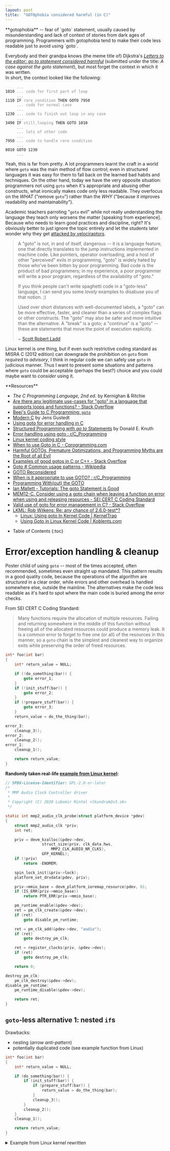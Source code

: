 ```yaml
---
layout: post
title:  "GOTOphobia considered harmful (in C)"
---
```


<aside markdown="1">
**gotophobia** -- fear of `goto` statement, usually caused by misunderstanding
and lack of context of stories from dark ages of programming. Programmers with
gotophobia tend to make their code less readable just to avoid using `goto`.
</aside>

Everybody and their grandpa knows (the meme title of) Dijkstra's
[_Letters to the editor: go to statement considered harmful_](https://dl.acm.org/doi/epdf/10.1145/362929.362947)
(submitted under the title: _A case against the goto statement_),
but most forget the context in which it was written. \
In short, the context looked like the following:

<style> .dim { opacity: 0.5 } </style>
<pre><code>     <span class="dim">...</span>
1010 <span class="dim">... code for first part of loop
     ...</span>
1110 IF <span class="dim">rare_condition</span> THEN GOTO 7950
     <span class="dim">... code for normal case
     ...</span>
1230 <span class="dim">... code to finish out loop in any case
     ...</span>
3490 IF <span class="dim">still_looping</span> THEN GOTO 1010
     <span class="dim">...
     ... lots of other code
     ...</span>
7950 <span class="dim">... code to handle rare condition
     ...</span>
8010 GOTO 1230
     <span class="dim">...</span>
</code></pre>

Yeah, this is far from pretty. A lot programmers learnt the craft in a world
where `goto` was the main method of flow control; even in structured languages
it was easy for them to fall back on the learned bad habits and techniques.
On the other hand, today we have the very opposite situation: programmers not
using `goto` when it's appropriate and abusing other constructs, what ironically
makes code only less readable. They overfocus on the _WHAT_ ("remove `goto`")
rather than the _WHY_ ("because it improves readability and maintainability").

Academic teachers parroting "`goto` evil" while not really understanding the
language they teach only worsens the matter [speaking from experience]. Because
who needs to learn good practices and discipline, right? It's obviously better
to just ignore the topic entirely and let the students later wonder why they get
[attacked by velociraptors](https://www.explainxkcd.com/wiki/index.php/292:_goto).

> A "goto" is not, in and of itself, dangerous -- it is a language feature,
> one that directly translates to the jump instructions implemented in machine
> code. Like pointers, operator overloading, and a host of other "perceived"
> evils in programming, "goto" is widely hated by those who've been bitten by
> poor programming. Bad code is the product of bad programmers; in my
> experience, a poor programmer will write a poor program, regardless of the
> availability of "goto."
>
> If you think people can't write spaghetti code in a "goto-less" language, I
> can send you some *lovely* examples to disabuse you of that notion. ;)
>
> Used over short distances with well-documented labels, a "goto" can be more
> effective, faster, and cleaner than a series of complex flags or other
> constructs. The "goto" may also be safer and more intuitive than the
> alternative. A "break" is a goto; a "continue" is a "goto" -- these are
> statements that move the point of execution explicitly.
>
> ~ [Scott Robert Ladd](https://lkml.org/lkml/2003/1/12/245)

Linux kernel is one thing, but if even such restrictive coding standard
as MISRA C (2012 edition) can downgrade the prohibition on `goto` from
_required_ to _advisory_, I think in regular code we can safely use `goto`
in judicious manner. Thus I want to present some situations and patterns
where `goto` could be acceptable (perhaps the best?) choice and you could
maybe want to *consider* using it.

<aside markdown="1">
**Resources**

* _The C Programming Language, 2nd ed._ by Kernighan & Ritchie
* [Are there any legitimate use-cases for "goto" in a language that supports loops and functions? - Stack Overflow](https://stackoverflow.com/q/24451/10247460)
* [Beej's Guide to C Programming: `goto`](https://beej.us/guide/bgc/html/split/goto.html)
* [Modern C](https://hal.inria.fr/hal-02383654/file/ModernC.pdf) by Jens Gustedt
* [Using goto for error handling in C](https://eli.thegreenplace.net/2009/04/27/using-goto-for-error-handling-in-c)
* [Structured Programming with _go to_ Statements](https://dl.acm.org/doi/epdf/10.1145/356635.356640) by Donald E. Knuth
* [Error handling using goto : r/C_Programming](https://www.reddit.com/r/C_Programming/comments/g3juie/error_handling_using_goto/)
* [Linux kernel coding style](https://www.kernel.org/doc/html/v6.2/process/coding-style.html#centralized-exiting-of-functions)
* [When to use Goto in C - Cprogramming.com](https://www.cprogramming.com/tutorial/goto.html)
* [Harmful GOTOs, Premature Optimizations, and Programming Myths are the Root of all Evil](https://alvaro-videla.com/2015/02/programming-myths.html)
* [Examples of good gotos in C or C++ - Stack Overflow](https://stackoverflow.com/q/245742/10247460)
* [Goto # Common usage patterns - Wikipedia](https://en.wikipedia.org/wiki/Goto#Common_usage_patterns)
* [GOTO Reconsidered](https://chidiwilliams.com/post/goto/)
* [When is it appropriate to use GOTO? : r/C_Programming](https://www.reddit.com/r/C_Programming/comments/wimvdf/when_is_it_appropriate_to_use_goto/)
* [Programming With(out) the GOTO](https://dl.acm.org/doi/pdf/10.1145/800194.805859)
* [Ian Mallett - Tutorials: The goto Statement is Good](https://geometrian.com/programming/tutorials/gotogood/index.php)
* [MEM12-C. Consider using a goto chain when leaving a function on error when using and releasing resources -&nbsp;SEI&nbsp;CERT C Coding Standard](https://wiki.sei.cmu.edu/confluence/display/c/MEM12-C.+Consider+using+a+goto+chain+when+leaving+a+function+on+error+when+using+and+releasing+resources)
* [Valid use of goto for error management in C? - Stack Overflow](https://stackoverflow.com/q/788903/10247460)
* [LKML: Rob Wilkens: Re: any chance of 2.6.0-test\*?](https://lkml.org/lkml/2003/1/12/126)
  * [Linux: Using goto In Kernel Code \| KernelTrap](https://web.archive.org/web/20130521051957/https://kerneltrap.org/node/553/2131)
  * [Using Goto in Linux Kernel Code \| Koblents.com](https://koblents.com/Ches/Links/Month-Mar-2013/20-Using-Goto-in-Linux-Kernel-Code/)
</aside>

* Table of Contents
{:toc}

# Error/exception handling & cleanup

Poster child of using `goto` -- most of the times accepted, often recommended,
sometimes even straight up mandated. This pattern results in a good quality
code, because the operations of the algorithm are _structured_ in a clear order,
while errors and other overhead is handled somewhere else, outside the mainline.
The alternatives make the code less readable as it's hard to spot where the
main code is buried among the error checks.

From SEI CERT C Coding Standard:

> Many functions require the allocation of multiple resources. Failing and
> returning somewhere in the middle of this function without freeing all of
> the allocated resources could produce a memory leak. It is a common error
> to forget to free one (or all) of the resources in this manner, so a `goto`
> chain is the simplest and cleanest way to organize exits while preserving
> the order of freed resources.

```c
int* foo(int bar)
{
    int* return_value = NULL;

    if (!do_something(bar)) {
        goto error_1;
    }
    if (!init_stuff(bar)) {
        goto error_2;
    }
    if (!prepare_stuff(bar)) {
        goto error_3;
    }
    return_value = do_the_thing(bar);

error_3:
    cleanup_3();
error_2:
    cleanup_2();
error_1:
    cleanup_1();

    return return_value;
}
```

**Randomly taken real-life [example from Linux kernel](http://git.kernel.org/pub/scm/linux/kernel/git/torvalds/linux.git/tree/drivers/clk/mmp/clk-audio.c#n345):**
```c
// SPDX-License-Identifier: GPL-2.0-or-later
/*
 * MMP Audio Clock Controller driver
 *
 * Copyright (C) 2020 Lubomir Rintel <lkundrak@v3.sk>
 */

static int mmp2_audio_clk_probe(struct platform_device *pdev)
{
	struct mmp2_audio_clk *priv;
	int ret;

	priv = devm_kzalloc(&pdev->dev,
			    struct_size(priv, clk_data.hws,
					MMP2_CLK_AUDIO_NR_CLKS),
			    GFP_KERNEL);
	if (!priv)
		return -ENOMEM;

	spin_lock_init(&priv->lock);
	platform_set_drvdata(pdev, priv);

	priv->mmio_base = devm_platform_ioremap_resource(pdev, 0);
	if (IS_ERR(priv->mmio_base))
		return PTR_ERR(priv->mmio_base);

	pm_runtime_enable(&pdev->dev);
	ret = pm_clk_create(&pdev->dev);
	if (ret)
		goto disable_pm_runtime;

	ret = pm_clk_add(&pdev->dev, "audio");
	if (ret)
		goto destroy_pm_clk;

	ret = register_clocks(priv, &pdev->dev);
	if (ret)
		goto destroy_pm_clk;

	return 0;

destroy_pm_clk:
	pm_clk_destroy(&pdev->dev);
disable_pm_runtime:
	pm_runtime_disable(&pdev->dev);

	return ret;
}
```

## `goto`-less alternative 1: nested `if`s

Drawbacks:
 * nesting (_arrow anti-pattern_)
 * potentially duplicated code (see example function from Linux)

```c
int* foo(int bar)
{
    int* return_value = NULL;

    if (do_something(bar)) {
        if (init_stuff(bar)) {
            if (prepare_stuff(bar)) {
                return_value = do_the_thing(bar);
            }
            cleanup_3();
        }
        cleanup_2();
    }
    cleanup_1();

    return return_value;
}
```

<details>
<summary>Example from Linux kernel rewritten</summary>
<div markdown="1">
```c
static int mmp2_audio_clk_probe(struct platform_device *pdev)
{
    // ...
    pm_runtime_enable(&pdev->dev);

    ret = pm_clk_create(&pdev->dev);
    if (!ret) {
        ret = pm_clk_add(&pdev->dev, "audio");
        if (!ret) {
            ret = register_clocks(priv, &pdev->dev);
            if (!ret) {
                pm_clk_destroy(&pdev->dev);
                pm_runtime_disable(&pdev->dev);
            }
        } else {
            pm_clk_destroy(&pdev->dev);
            pm_runtime_disable(&pdev->dev);
        }
    } else {
        pm_runtime_disable(&pdev->dev);
    }

    return ret; // original was returning 0 explicitly
}
```
</div>
</details>

And here Microsoft provides us with [lovely example of such ridiculous nesting](https://learn.microsoft.com/en-us/windows/win32/shell/common-file-dialog#basic-usage).

## `goto`-less alternative 2: if not then clean

Drawbacks:
  * duplicated code
  * multiple exit points

```c
int* foo(int bar)
{
    int* return_value = NULL;

    if (!do_something(bar)) {
        cleanup_1();
        return return_value;
    }
    if (!init_stuff(bar)) {
        cleanup_2();
        cleanup_1();
        return return_value;
    }
    if (!prepare_stuff(bar)) {
        cleanup_3();
        cleanup_2();
        cleanup_1();
        return return_value;
    }

    cleanup_3();
    cleanup_2();
    cleanup_1();

    return do_the_thing(bar);
}
```

<details>
<summary>Example from Linux kernel rewritten</summary>
<div markdown="1">
```c
static int mmp2_audio_clk_probe(struct platform_device *pdev)
{
    // ...
    pm_runtime_enable(&pdev->dev);

    ret = pm_clk_create(&pdev->dev);
    if (ret) {
        pm_runtime_disable(&pdev->dev);
        return ret;
    }

    ret = pm_clk_add(&pdev->dev, "audio");
    if (ret) {
        pm_clk_destroy(&pdev->dev);
        pm_runtime_disable(&pdev->dev);
        return ret;
    }

    ret = register_clocks(priv, &pdev->dev);
    if (ret) {
        pm_clk_destroy(&pdev->dev);
        pm_runtime_disable(&pdev->dev);
        return ret;
    }

    return 0;
}
```
</div>
</details>

## `goto`-less alternative 3: flags

Drawbacks:
 * additional variables
 * "cascading" booleans
 * potential nesting
 * potential complicated boolean expressions

```c
int* foo(int bar)
{
    int* return_value = NULL;

    bool flag_1 = false;
    bool flag_2 = false;
    bool flag_3 = false;

    flag_1 = do_something(bar);
    if (flag_1) {
        flag_2 = init_stuff(bar);
    }
    if (flag_2) {
        flag_3 = prepare_stuff(bar);
    }
    if (flag_3) {
        return_value = do_the_thing(bar);
    }

    if (flag_3) {
        cleanup_3();
    }
    if (flag_2) {
        cleanup_2();
    }
    if (flag_1) {
        cleanup_1();
    }

    return return_value;
}
```

<aside markdown="1">
Rewrite of `mmp2_audio_clk_probe()` function doesn't fit clearly into
this case, thus I've put two variants under alternative 3.5 instead.
</aside>

## `goto`-less alternative 3.5: so-far-ok flag

```c
int foo(int bar)
{
    int return_value = 0;
    bool something_done = false;
    bool stuff_inited = false;
    bool stuff_prepared = false;
    bool oksofar = true;

    if (oksofar) {  // this IF is optional (always execs) but included for consistency
        if (do_something(bar)) {
            something_done = true;
        } else {
            oksofar = false;
        }
    }

    if (oksofar) {
        if (init_stuff(bar)) {
            stuff_inited = true;
        } else {
            oksofar = false;
        }
    }

    if (oksofar) {
        if (prepare_stuff(bar)) {
            stuff_prepared = true;
        } else {
            oksofar = false;
        }
    }

    // Do the thing
    if (oksofar) {
        return_value = do_the_thing(bar);
    }

    // Clean up
    if (stuff_prepared) {
        cleanup_3();
    }
    if (stuff_inited) {
        cleanup_2();
    }
    if (something_done) {
        cleanup_1();
    }

    return return_value;
}
```

<details>
<summary>Example from Linux kernel rewritten</summary>
<div markdown="1">
```c
static int mmp2_audio_clk_probe(struct platform_device *pdev)
{
    // ...
    pm_runtime_enable(&pdev->dev);

    bool destroy_pm_clk = false;

    ret = pm_clk_create(&pdev->dev);
    if (!ret) {
        ret = pm_clk_add(&pdev->dev, "audio");
        if (ret) {
            destroy_pm_clk = true;
        }
    }
    if (!ret) {
        ret = register_clocks(priv, &pdev->dev);
        if (ret) {
            destroy_pm_clk = true;
        }
    }

    if (ret) {
        if (destroy_pm_clk) {
            pm_clk_destroy(&pdev->dev);
        }
        pm_runtime_disable(&pdev->dev);
        return ret;
    }

    return 0;
}
```
</div>
</details>
<details>
<summary>Example from Linux kernel rewritten</summary>
<div markdown="1">
```c
static int mmp2_audio_clk_probe(struct platform_device *pdev)
{
    // ...
    pm_runtime_enable(&pdev->dev);

    bool destroy_pm_clk = false;
    bool disable_pm_runtime = false;

    ret = pm_clk_create(&pdev->dev);
    if (ret) {
        disable_pm_runtime = true;
    }
    if (!ret) {
        ret = pm_clk_add(&pdev->dev, "audio");
        if (ret) {
            destroy_pm_clk = true;
        }
    }
    if (!ret) {
        ret = register_clocks(priv, &pdev->dev);
        if (ret) {
            destroy_pm_clk = true;
        }
    }

    if (destroy_pm_clk) {
        pm_clk_destroy(&pdev->dev);
    }
    if (disable_pm_runtime) {
        pm_runtime_disable(&pdev->dev);
    }

    return ret;
}
```
</div>
</details>

## `goto`-less alternative 4: functions

Drawbacks:
 * <span title="Things should not be multiplied beyond what is required">"Entia non sunt multiplicanda praeter necessitatem"</span>
 * reading bottom-up instead of top-bottom
 * may require passing context around

```c
static inline int foo_2(int bar)
{
    int return_value = 0;
    if (prepare_stuff(bar)) {
        return_value = do_the_thing(bar);
    }
    cleanup_3();
    return return_value;
}

static inline int foo_1(int bar)
{
    int return_value = 0;
    if (init_stuff(bar)) {
        return_value = foo_2(bar);
    }
    cleanup_2();
    return return_value;
}

int foo(int bar)
{
    int return_value = 0;
    if (do_something(bar)) {
        return_value = foo_1(bar);
    }
    cleanup_1();
    return return_value;
}
```

<details>
<summary>Example from Linux kernel rewritten</summary>
<div markdown="1">
```c
static inline int mmp2_audio_clk_probe_3(struct platform_device* pdev)
{
    int ret = register_clocks(priv, &pdev->dev);
    if (ret) {
        pm_clk_destroy(&pdev->dev);
    }
    return ret;
}

static inline int mmp2_audio_clk_probe_2(struct platform_device* pdev)
{
    int ret = pm_clk_add(&pdev->dev, "audio");
    if (ret) {
        pm_clk_destroy(&pdev->dev);
    } else {
        ret = mmp2_audio_clk_probe_3(pdev);
    }
    return ret;
}

static inline int mmp2_audio_clk_probe_1(struct platform_device* pdev)
{
    int ret = pm_clk_create(&pdev->dev);
    if (ret) {
        pm_runtime_disable(&pdev->dev);
    } else {
        ret = mmp2_audio_clk_probe_2(pdev);
        if (ret) {
            pm_runtime_disable(&pdev->dev);
        }
    }
    return ret;
}

static int mmp2_audio_clk_probe(struct platform_device* pdev)
{
    // ...
    pm_runtime_enable(&pdev->dev);

    ret = mmp2_audio_clk_probe_1(pdev);

    return ret;
}
```
</div>
</details>

## `goto`-less alternative 5: abuse of loops

Drawbacks:
  * half of the drawback of `goto`
  * half of the drawback of other alternatives
  * none of the benefits of either of the above
  * not structural anyway
  * creates loop which doesn't loop
  * abuse of one language construct just to avoid using the right tool for the job
  * less readable
  * counter intuitive, confusing
  * adds unnecessary nesting
  * takes more lines
  * don't even think about using a legitimate loop somewhere among this mess

```c
int* foo(int bar)
{
    int* return_value = NULL;

    do {
        if (!do_something(bar)) break;
        do {
            if (!init_stuff(bar)) break;
            do {
                if (!prepare_stuff(bar)) break;
                return_value = do_the_thing(bar);
            } while (0);
            cleanup_3();
        } while (0);
        cleanup_2();
    } while (0);
    cleanup_1();

    return return_value;
}
```

<details>
<summary>Example from Linux kernel rewritten</summary>
<div markdown="1">
```c
static int mmp2_audio_clk_probe(struct platform_device *pdev)
{
    // ...
    pm_runtime_enable(&pdev->dev);

    do {
        ret = pm_clk_create(&pdev->dev);
        if (ret) break;

        do {
            ret = pm_clk_add(&pdev->dev, "audio");
            if (ret) break;

            ret = register_clocks(priv, &pdev->dev);
            if (ret) break;
        } while (0);
        pm_clk_destroy(&pdev->dev);
    } while (0);
    pm_runtime_disable(&pdev->dev);

    return ret;
}
```
</div>
</details>

# Restart/retry

Common especially on \*nix systems when dealing with system calls returning
an error after being interrupted by a signal + setting `errno` to `EINTR`
to indicate the it was doing fine and was just interrupted.
Of course, it's not limited to system calls.

```c
#include <errno.h>

int main()
{
retry_syscall:
    if (some_syscall() == -1) {
        if (errno == EINTR) {
            goto retry_syscall;
        }

        // handle real errors
    }

    return 0;
}
```

<aside markdown="1">
I think in this particular case this one level of additional nesting isn't so
bad, but to be fair, without rewriting it I wouldn't be able to fairly present
the `goto`-less alternative.

<details>
<summary>Version with reduced nesting</summary>

<div markdown="1">
```c
#include <errno.h>

int main()
{
    int res;
retry_syscall:
    res = some_syscall();
    if (res == -1 && errno == EINTR) {
        goto retry_syscall;
    }

    if (res) {
        // handle real errors
    }

    return 0;
}
```
</div>
</details>
</aside>

## `goto`-less alternative: loop

We can of course use a `do {} while` loop with conditions in `while`:

```c
#include <errno.h>

int main()
{
    int res;
    do {
        res = some_system_call();
    } while (res == -1 && errno == EINTR);

    if (res == -1) {
        // handle real errors
    }

    return 0;
}
```

I think both versions are comparatively readable, but `goto` has slight advantage
by making it immediately clear the looping is not a desirable situation, while
`while` loop may be misinterpreted as [waiting loop](https://en.wikipedia.org/wiki/Busy_waiting).

## Less trivial example

For those, I'm willing to break the overall monochrome theme of the site and
define colors for syntax highlights. Even with simple parsing done by kramdown
(your code editor would certainty do a better job here), we already notice
labels and `goto` statements standing out a little from the rest of the code.
Flags on the other hand get lost among other variables.

<style>
.k, .kt  { color: #66d9ef; font-weight:bold }
.c1, .cm { color: #75715e }
.cp { color: #75715e; font-weight: bold }
.o  { color: #f92672; font-weight: bold }
.mi { color: #ae81ff }
.nf { color: #a6e22e }
.p  { color: #f7a000 }
.nl { color: #f4f406 }
</style>

### `goto` version

<div markdown="1">
{% highlight C %}
#include <string.h>

enum {
    PKT_THIS_OPERATION,
    PKT_THAT_OPERATION,
    PKT_PROCESS_CONDITIONALLY,
    PKT_CONDITION_SKIPPED,
    PKT_ERROR,
    READY_TO_SEND,
    NOT_READY_TO_SEND
};

int parse_packet()
{
    static int packet_error_count = 0;

    int packet[16] = { 0 };
    int packet_length = 123;
    _Bool packet_condition = 1;
    int packet_status = 4;

    // get packet etc. ...

REPARSE_PACKET:
    switch (packet[0]) {
        case PKT_THIS_OPERATION:
            if (/* problem condition */) {
                goto PACKET_ERROR;
            }
            // ... handle THIS_OPERATION
            break;

        case PKT_THAT_OPERATION:
            if (/* problem condition */) {
                goto PACKET_ERROR;
            }
            // ... handle THAT_OPERATION
            break;

        // ...

        case PKT_PROCESS_CONDITIONALLY:
            if (packet_length < 9) {
                goto PACKET_ERROR;
            }
            if (packet_condition && packet[4]) {
                packet_length -= 5;
                memmove(packet, packet+5, packet_length);
                goto REPARSE_PACKET;
            } else {
                packet[0] = PKT_CONDITION_SKIPPED;
                packet[4] = packet_length;
                packet_length = 5;
                packet_status = READY_TO_SEND;
            }
            break;

        // ...

        default:
PACKET_ERROR:
            packet_error_count++;
            packet_length = 4;
            packet[0] = PKT_ERROR;
            packet_status = READY_TO_SEND;
            break;
    }

    // ...

    return 0;
}
{% endhighlight %}
</div>

### `goto`-less version
<div markdown="1">
{% highlight C %}
#include <string.h>

enum {
    PKT_THIS_OPERATION,
    PKT_THAT_OPERATION,
    PKT_PROCESS_CONDITIONALLY,
    PKT_CONDITION_SKIPPED,
    PKT_ERROR,
    READY_TO_SEND,
    NOT_READY_TO_SEND
};

int parse_packet()
{
    static int packet_error_count = 0;

    int packet[16] = { 0 };
    int packet_length = 123;
    _Bool packet_condition = 1;
    int packet_status = 4;

    // get packet etc. ...

    _Bool REPARSE_PACKET = true;
    _Bool PACKET_ERROR = false;

    while (REPARSE_PACKET) {
        REPARSE_PACKET = false;
        PACKET_ERROR = false;

        switch (packet[0]) {
            case PKT_THIS_OPERATION:
                if (/* problem condition */) {
                    PACKET_ERROR = true;
                    break;
                }
                // ... handle THIS_OPERATION
                break;

            case PKT_THAT_OPERATION:
                if (/* problem condition */) {
                    PACKET_ERROR = true;
                    break;
                }
                // ... handle THAT_OPERATION
                break;

                // ...

            case PKT_PROCESS_CONDITIONALLY:
                if (packet_length < 9) {
                    PACKET_ERROR = true;
                    break;
                }
                if (packet_condition && packet[4]) {
                    packet_length -= 5;
                    memmove(packet, packet+5, packet_length);
                    REPARSE_PACKET = true;
                    break;
                } else {
                    packet[0] = PKT_CONDITION_SKIPPED;
                    packet[4] = packet_length;
                    packet_length = 5;
                    packet_status = READY_TO_SEND;
                }
                break;

                // ...

            default:
                PACKET_ERROR = true;
                break;
        }

        if (PACKET_ERROR) {
            packet_error_count++;
            packet_length = 4;
            packet[0] = PKT_ERROR;
            packet_status = NOT_READY_TO_SEND;
            break;
        }
    }

    // ...

    return 0;
}
{% endhighlight %}
</div>

# Common code in `switch` statement

This situation may be a good opportunity to check if the code doesn't need to
be refactored altogether; that being said, sometimes you want to have `switch`
statement where cases make minor changes then run the same code.

Sure, you could extract the common code into function, but then you need to pass
all the context to it, but that may be inconvenient (for you may need to pass
a lot of parameters or making a dedicated structure, in both cases probably with
pointers) and may increase complexity of the code; in some cases, you may wish
there being only one call to the function instead of multiple.

So why not just jump to the common code?

```c
int foo(int v)
{
    // ...
    int something = 0;
    switch (v) {
        case FIRST_CASE:
            something = 2;
            goto common1;
        case SECOND_CASE:
            something = 7;
            goto common1;
        case THIRD_CASE:
            something = 9;
            goto common1;
common1:
            /* code common to FIRST, SECOND and THIRD cases */
            break;

        case FOURTH_CASE:
            something = 10;
            goto common2;
        case FIFTH_CASE:
            something = 42;
            goto common2;
common2:
            /* code common to FOURTH and FIFTH cases */
            break;
    }
    // ...
}
```

## `goto`-less alternative 1: functions

Drawbacks:
 * <span title="Things should not be multiplied beyond what is required">"Entia non sunt multiplicanda praeter necessitatem"</span>
 * reading bottom-up instead of top-bottom
 * may require passing context around

```c
struct foo_context {
    int* something;
    // ...
};

static void common1(struct foo_context ctx)
{
    /* code common to FIRST, SECOND and THIRD cases */
}

static void common2(struct foo_context ctx)
{
    /* code common to FOURTH and FIFTH cases */
}

int foo(int v)
{
    struct foo_context ctx = { NULL };
    // ...
    int something = 0;
    ctx.something = &something;

    switch (v) {
        case FIRST_CASE:
            something = 2;
            common1(ctx);
            break;
        case SECOND_CASE:
            something = 7;
            common1(ctx);
            break;
        case THIRD_CASE:
            something = 9;
            common1(ctx);
            break;

        case FOURTH_CASE:
            something = 10;
            common2(ctx);
            break;
        case FIFTH_CASE:
            something = 42;
            common2(ctx);
            break;
    }
    // ...
}
```

## `goto`-less alternative 2: `if`s

We can abandon elegance and replace the `switch` statement with `if`s

```c
int foo(int v)
{
    // ...
    int something = 0;
    if (v == FIRST_CASE || v == SECOND_CASE || v == THIRD_CASE) {
        if (v == FIRST_CASE) {
            something = 2;
        } else if (v == SECOND_CASE) {
            something = 7;
        } else if (v == THIRD_CASE) { // it could be just `else`
            something = 9;
        }
        /* code common to FIRST, SECOND and THIRD cases */
    } else if (v == FOURTH_CASE || v == FIFTH_CASE) {
        if (v == FOURTH_CASE) {
            something = 10;
        } else {
            something = 42;
        }
        /* code common to FOURTH and FIFTH cases */
    }
    // ...
}
```

## `goto`-less alternative 3: interlacing `if (0)`

Please, don't, just don't...

```c
int foo(int v)
{
    // ...
    int something = 0;
    switch (v) {
        case FIRST_CASE:
            something = 2;
      if (0) {
        case SECOND_CASE:
            something = 7;
      }
      if (0) {
        case THIRD_CASE:
            something = 9;
      }
            /* code common to FIRST, SECOND and THIRD cases */
            break;

        case FOURTH_CASE:
            something = 10;
      if (0) {
        case FIFTH_CASE:
            something = 42;
      }
            /* code common to FOURTH and FIFTH cases */
            break;
    }
    // ...
}
```

## ~~`goto`-less alternative: capturing lambda~~

Yeah, maybe some day...

# Nested `break`, labeled `continue`

I think this one doesn't require further explanation:

```c
#include <stdio.h>

int main()
{
    for (int i = 1; i <= 5; ++i) {
        printf("outer iteration (i): %d\n", i);

        for (int j = 1; j <= 200; ++j) {
            printf("    inner iteration (j): %d\n", j);
            if (j >= 3) {
                break; // breaks from inner loop, outer loop continues
            }
            if (i >= 2) {
                goto outer; // breaks from outer loop, and directly to "Done!"
            }
        }
    }
outer:

    puts("Done!");

    return 0;
}
```

We can use [analogous mechanism for `continue`](https://beej.us/guide/bgc/html/split/goto.html#labeled-continue).

&nbsp;

_Beej's Guide to C Programming_ has nice example of using this technique alongside the cleanup one:

> ```c
>     for (...) {
>         for (...) {
>             while (...) {
>                 do {
>                     if (some_error_condition) {
>                         goto bail;
>                     }
>                     // ...
>                 } while(...);
>             }
>         }
>     }
>
> bail:
>     // Cleanup here
> ```
>
> Without `goto`, you’d have to check an error condition
> flag in all of the loops to get all the way out.

# Simple state machines

<svg xmlns="http://www.w3.org/2000/svg" viewBox="0 0 260 130" style="font-family: Times">
  <g fill="#ffffff" stroke="#ffffff">
    <ellipse cx="80"  cy="100" rx="10" ry="10" />
    <ellipse cx="160" cy="101" rx="10" ry="10" />
    <ellipse cx="120" cy="41"  rx="10" ry="10" />
  </g>

  <g fill="black">
    <text x="73" y="106">A</text>
    <text x="154" y="107">B</text>
    <text x="113" y="47">C</text>
  </g>

  <g fill="white">
    <g stroke="white">
      <path d="M 80 91 L 80 51 Q 80 41 90 41 L 105.88 41" fill="none" />
      <path d="M 108.88 41 L 104.88 43 L 105.88 41 L 104.88 39 Z" />

      <path d="M 130 41 L 150 41 Q 160 41 160 51 L 160 86.88" fill="none" />
      <path d="M 160 89.88 L 158 85.88 L 160 86.88 L 162 85.88 Z" />

      <path d="M 152.93 108.07 Q 140 121 120 121 Q 100 121 89.98 110.98" fill="none" />
      <path d="M 87.86 108.86 L 92.1 110.28 L 89.98 110.98 L 89.28 113.1 Z" />

      <path d="M 87.07 93.93 Q 100 81 120 81 Q 140 81 150.02 91.02" fill="none" />
      <path d="M 152.14 93.14 L 147.9 91.72 L 150.02 91.02 L 150.72 88.9 Z" />

      <path d="M 112.93 33.93 Q 113 11 120 11 Q 127 11 127.06 29.81" fill="none" />
      <path d="M 127.00 32.81 L 125.06 28.82 L 127.06 29.81 L 129.06 28.8 Z" />

      <path d="M 80 111 Q 80 131 70 126 Q 60 121 70.02 110.98" fill="none" />
      <path d="M 72.14 108.86 L 70.72 113.1 L 70.02 110.98 L 67.9 110.28 Z" />

      <path d="M 160 111 Q 160 131 170 126 Q 180 121 169.98 110.98" fill="none" />
      <path d="M 167.86 108.86 L 172.1 110.28 L 169.98 110.98 L 169.28 113.1 Z" />

      <path d="M 30 91 L 66 100" fill="none" />
      <path d="M 68.92 100.73 L 64.55 101.7 L 66 100 L 65.52 97.82 Z" />

      <path d="M 170 101 L 206 92" fill="none" />
      <path d="M 208.92 91.27 L 205.52 94.18 L 206 92 L 204.55 90.3 Z" />
    </g>

    <text x="16" y="90">S</text>
    <text x="214" y="90">F</text>

    <g font-size="0.7em">
      <text x="117" y="7">x</text>

      <text x="70" y="55">y</text>
      <text x="165" y="55">z</text>

      <text x="117" y="75">x</text>
      <text x="117" y="115">y</text>

      <text x="55" y="125">z</text>
      <text x="180" y="125">x</text>

      <text x="180" y="90" font-style="italic">nul</text>
    </g>
  </g>
</svg>

The following is a 1:1, not far from **verbatim mathematical notation**,
implementation of the above state machine:

```c
_Bool machine(const char* c)
{
qA:
    switch (*(c++)) {
        case 'x': goto qB;
        case 'y': goto qC;
        case 'z': goto qA;
        default: goto err;
    }

qB:
    switch (*(c++)) {
        case 'x': goto qC;
        case 'z': goto qB;
        case '\0': goto F;
        default: goto err;
    }

qC:
    switch (*(c++)) {
        case 'x': goto qB;
        case 'y': goto qA;
        default: goto err;
    }

F:
    return true;

err:
    return false;
}
```

# Jumping into event loop

Yeah, yeah, I know and will be the first to throw the stone: this one is questionable
and it's undoubtedly better if the situation doesn't occur at all; jumping _into_
warrants at least a raised eyebrow. That being said, there are cases when you
may want to do just that.

Here in first iteration program skips increasing variable and goes straight
to allocation. Each following iteration executes code as written, ignoring
completely the label relevant only for the first run; so you do too during
analysis.

```c
#include <stdio.h>
#include <fancy_alloc.h>

int main()
{
    int* buf = NULL;
    size_t pos = 0;
    size_t sz = 8;

    int* temp;

    goto ALLOC;
    do {
        if (pos > sz) { // resize array
            sz *= 2;
ALLOC:      temp = arrayAllocSmart(buf, sz, pos);
            /* check for errors */
            buf = temp;
        }

        /* do something with buf */
    } while (checkQuit());

    return 0;

    /* handle errors ... */
}
```

### `goto`-less alternative 1: guard flag

I probably says more about the state of my sleep deprived brain than anything
else, but I actually managed to make an honest mistake in this simple snippet.
I didn't notice it until after examining the assembly output and seeing way
less instructions than expected. Since it's simple and accidental, yet quite
severe in consequences, I decided to leave it as an exercise for the reader
to spot it (should be easy since you already know about its existence).

The drawbacks as per usual: nesting and keeping track of flags.

```c
#include <stdio.h>
#include <fancy_alloc.h>

int main()
{
    int* buf = NULL;
    size_t pos = 0;
    size_t sz = 8;

    int ret = 0

    _Bool firstIter = true;

    do {
        if (pos > sz || firstIter) { // resize array
            if (!firstIter) {
                sz *= 2;
                firstIter = false;
            }

            int* temp = arrayAllocSmart(buf, sz, pos);
            /* handle errors ... */
            buf = temp;
        }

        /* do something with buf */
    } while (checkQuit());

    return 0;
}
```

### `goto`-less alternative 2: code duplication

The drawback is obvious, thus no further comment.

```c
#include <stdio.h>
#include <fancy_alloc.h>

int main()
{
    size_t pos = 0;
    size_t sz = 8;

    int* buf = arrayAllocSmart(NULL, sz, pos);
    /* handle errors ... */

    do {
        if (pos > sz) { // resize array
            sz *= 2;
            int* temp = arrayAllocSmart(buf, sz, pos);
            /* handle errors ... */
            buf = temp;
        }

        /* do something with buf */
    } while (checkQuit());

    return 0;
}
```

# Optimizations

<aside markdown="1">
This section is purely informative, just to appear on list as to mark the
existence of such use-case. Giving an example for this is not so easy as
most of them apply only in very narrow situations, not rarely bordering
on micro-optimizing.
</aside>

<aside markdown="1">
Often extensions like [computed `goto`](https://gcc.gnu.org/onlinedocs/gcc/Labels-as-Values.html) are used
</aside>

<aside markdown="1">
Beej shows [tail call optimization](https://beej.us/guide/bgc/html/split/goto.html#tail-call-optimization)
as an example in his book, unfortunately (from educational standpoint! otherwise very good) modern compilers
easily optimize something as simple as factorial to the very same assembly which we get using the `goto`
optimization. On the other hand, not everybody is blessed with modern, optimizing compiler...
</aside>

# [_Structured Programming with **go to** Statements_](https://dl.acm.org/doi/epdf/10.1145/356635.356640)

Read at:
&nbsp; [[ACM Digital Library]](https://dl.acm.org/doi/epdf/10.1145/356635.356640)
&nbsp; [[PDF]](https://pic.plover.com/knuth-GOTO.pdf)
&nbsp; [[HTML]](http://www.kohala.com/start/papers.others/knuth.dec74.html)

If I started from Dijkstra, it's only natural I need to conclude with Knuth. \
Almost anybody who says anything positive about `goto` refers to this paper.
And rightfully so! To this day it's one of most comprehensive resources
on the topic (it's a go to resource about `goto`). Perhaps some examples
are quite dated, some concerns less crucial today than back in the days,
but nevertheless it's an excellent read.

> One thing we haven't spelled out clearly, however, is what makes some
> **go&nbsp;to**'s bad and others acceptable. The reason is that we've really
> been directing our attention to the wrong issue, to the objective question of
> **go&nbsp;to** elimination instead of the important subjective question of
> program structure. In the words of John Brown, "The act of focusing our
> mightiest intellectual resources on the elusive goal of **go&nbsp;to**-less
> programs has helped us get our minds off all those really tough and possibly
> unresolvable problems and issues with which today's professional programmer
> would otherwise have to grapple." By writing this long article I don't want
> to add fuel to the controversy about go&nbsp;to elimination, since that topic
> has already assumed entirely too much significance; my goal is to lay that
> controversy to rest, and to help direct the discussion towards more fruitful
> channels.
